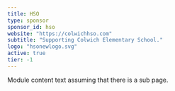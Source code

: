 ```yaml
---
title: HSO
type: sponsor
sponsor_id: hso
website: "https://colwichhso.com"
subtitle: "Supporting Colwich Elementary School."
logo: "hsonewlogo.svg"
active: true
tier: -1
---
```

Module content text assuming that there is a sub page.